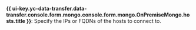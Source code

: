 **{{ ui-key.yc-data-transfer.data-transfer.console.form.mongo.console.form.mongo.OnPremiseMongo.hosts.title }}**: Specify the IPs or FQDNs of the hosts to connect to.
